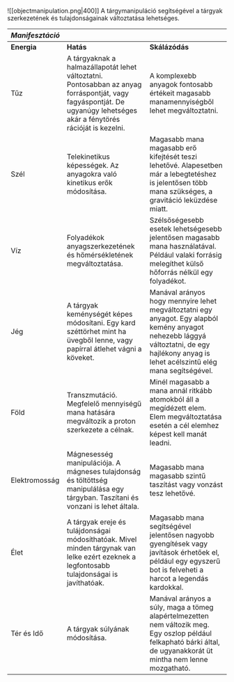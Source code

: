 ![[objectmanipulation.png|400]]
A tárgymanipuláció segítségével a tárgyak szerkezetének és tulajdonságainak változtatása lehetséges.

| ***Manifesztáció*** |                                                                                                                                                                        |                                                                                                                                                                                            |
| ------------------- | ---------------------------------------------------------------------------------------------------------------------------------------------------------------------- | ------------------------------------------------------------------------------------------------------------------------------------------------------------------------------------------ |
| **Energia**         | **Hatás**                                                                                                                                                              | **Skálázódás**                                                                                                                                                                             |
| Tűz                 | A tárgyaknak a halmazállapotát lehet változtatni. Pontosabban az anyag forráspontját, vagy fagyáspontját. De ugyanúgy lehetséges akár a fénytörés rációját is kezelni. | A komplexebb anyagok fontosabb értékeit magasabb manamennyiségből lehet megváltoztatni.                                                                                                    |
| Szél                | Telekinetikus képességek. Az anyagokra való kinetikus erők módosítása.                                                                                                 | Magasabb mana magasabb erő kifejtését teszi lehetővé. Alapesetben már a lebegtetéshez is jelentősen több mana szükséges, a gravitáció leküzdése miatt.                                     |
| Víz                 | Folyadékok anyagszerkezetének és hőmérsékletének megváltoztatása.                                                                                                      | Szélsőségesebb esetek lehetségesebb jelentősen magasabb mana használatával. Például valaki forrásig melegíthet külső hőforrás nélkül egy folyadékot.                                       |
| Jég                 | A tárgyak keménységét képes módosítani. Egy kard széttörhet mint ha üvegből lenne, vagy papírral átlehet vágni a köveket.                                              | Manával arányos hogy mennyire lehet megváltoztatni egy anyagot. Egy alapból kemény anyagot nehezebb lággyá változtatni, de egy hajlékony anyag is lehet acélszintű elég mana segítségével. |
| Föld                | Transzmutáció. Megfelelő mennyiségű mana hatására megváltozik a proton szerkezete a célnak.                                                                            | Minél magasabb a mana annál ritkább atomokból áll a megídézett elem. Elem megváltoztatása esetén a cél elemhez képest kell manát leadni.                                                   |
| Elektromosság       | Mágnesesség manipulációja. A mágneses tulajdonság és töltöttség manipulálása egy tárgyban. Taszítani és vonzani is lehet általa.                                       | Magasabb mana magasabb szintű taszítást vagy vonzást tesz lehetővé.                                                                                                                        |
| Élet                | A tárgyak ereje és tulájdonságai módosíthatóak. Mivel minden tárgynak van lelke ezért ezeknek a legfontosabb tulajdonságai is javíthatóak.                             | Magasabb mana segítségével jelentősen nagyobb gyengítések vagy javítások érhetőek el, például egy egyszerű bot is felveheti a harcot a legendás kardokkal.                                 |
| Tér és Idő          | A tárgyak súlyának módosítása.                                                                                                                                         | Manával arányos a súly, maga a tömeg alapértelmezetten nem változik meg. Egy oszlop például felkapható bárki által, de ugyanakkorát üt mintha nem lenne mozgatható.                        |
